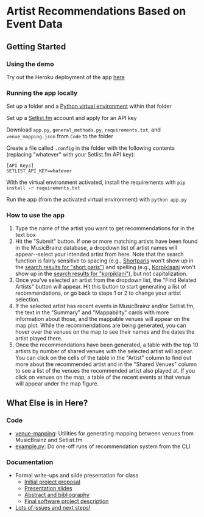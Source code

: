# Artist Recommendations Based on Event Data

## Getting Started

### Using the demo

Try out the Heroku deployment of the app [here](https://mumt-app.herokuapp.com/)

### Running the app locally

Set up a folder and a [Python virtual environment](https://packaging.python.org/guides/installing-using-pip-and-virtual-environments/) within that folder

Set up a [Setlist.fm](https://www.setlist.fm/) account and apply for an API key

Download `app.py`, `general_methods.py`, `requirements.txt`, and `venue_mapping.json` from `Code` to the folder

Create a file called `.config` in the folder with the following contents (replacing "whatever" with your Setlist.fm API key):

```
[API Keys]
SETLIST_API_KEY=whatever
```

With the virtual environment activated, install the requirements with `pip install -r requirements.txt` 

Run the app (from the activated virtual environment) with `python app.py`

### How to use the app

1. Type the name of the artist you want to get recommendations for in the text box
2. Hit the "Submit" button. If one or more matching artists have been found in the MusicBrainz database, a dropdown list of artist names will appear--select your intended artist from here. Note that the search function is fairly sensitive to spacing (e.g., [Shortparis](https://musicbrainz.org/artist/e1f95266-0e43-4e25-9415-0596cb711d7b) won't show up in the [search results for "short paris"](https://musicbrainz.org/search?query=short+paris&type=artist)) and spelling (e.g., [Korpiklaani](https://musicbrainz.org/artist/50eec634-7c42-41ee-9b1f-b41d9ca28b26) won't show up in the [search results for "korpiklani"](https://musicbrainz.org/search?query=korpiklani&type=artist)), but not capitalization.
3. Once you've selected an artist from the dropdown list, the "Find Related Artists" button will appear. Hit this button to start generating a list of recommendations, or go back to steps 1 or 2 to change your artist selection.
4. If the selected artist has recent events in MusicBrainz and/or Setlist.fm, the text in the "Summary" and "Mappability" cards with more information about those, and the mappable venues will appear on the map plot. While the recommendations are being generated, you can hover over the venues on the map to see their names and the dates the artist played there.
5. Once the recommendations have been generated, a table with the top 10 artists by number of shared venues with the selected artist will appear. You can click on the cells of the table in the "Artist" column to find out more about the recommended artist and in the "Shared Venues" column to see a list of the venues the recommended artist also played at. If you click on venues on the map, a table of the recent events at that venue will appear under the map figure.


## What Else is in Here?

### Code

- [venue-mapping](Code/venue-mapping/): Utilities for generating mapping between venues from MusicBrainz and Setlist.fm
- [example.py](Code/example.py): Do one-off runs of recommendation system from the CLI

### Documentation

- Formal write-ups and slide presentation for class
	- [Initial project proposal](Documentation/proposal.md)
	- [Presentation slides](Documentation/project_presentation.pdf)
	- [Abstract and bibliography](Documentation/project_abstract_and_full_bibliography.md)
	- [Final software project description](Documentation/software_project_description.md)
- [Lots of issues and next steps!](Documentation/issues.md) 

